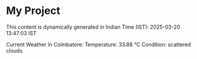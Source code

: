 # My Project

This content is dynamically generated in Indian Time (IST): 2025-03-20 13:47:03 IST


Current Weather in Coimbatore:
Temperature: 33.88 °C
Condition: scattered clouds
